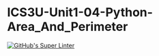 # ICS3U-Unit1-04-Python-Area_And_Perimeter

[![GitHub's Super Linter](https://github.com/Mikayla-Barthelette-1/ICS3U-Unit1-04-Python-Area_And_Perimeter/workflows/GitHub's%20Super%20Linter/badge.svg)](https://github.com/Mikayla-Barthelette-1/ICS3U-Unit1-04-Python-Area_And_Perimeter/actions)
